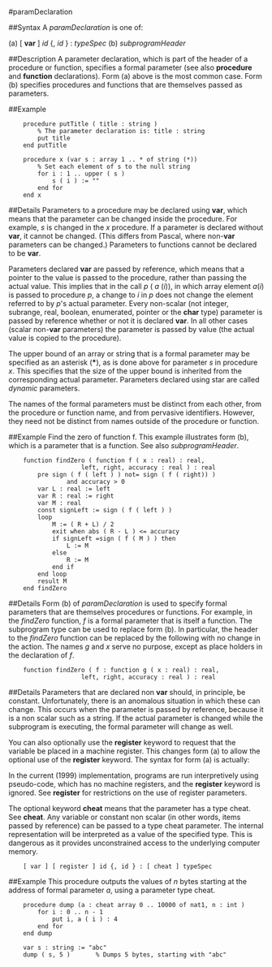
#paramDeclaration

##Syntax
A _paramDeclaration_ is one of:


(a) [ **var** ] _id_ {, _id_ } : _typeSpec_
(b) _subprogramHeader_



##Description
A parameter declaration, which is part of the header of a procedure or function, specifies a formal parameter (see also **procedure** and **function** declarations). Form (a) above is the most common case. Form (b) specifies procedures and functions that are themselves passed as parameters.


##Example


        procedure putTitle ( title : string )
            % The parameter declaration is: title : string
            put title
        end putTitle
        
        procedure x (var s : array 1 .. * of string (*))
            % Set each element of s to the null string
            for i : 1 .. upper ( s )
                s ( i ) := ""
            end for
        end x
##Details
Parameters to a procedure may be declared using **var**, which means that the parameter can be changed inside the procedure. For example, _s_ is changed in the _x_ procedure. If a parameter is declared without **var**, it cannot be changed. (This differs from Pascal, where non-**var** parameters can be changed.)  Parameters to functions cannot be declared to be **var**.

Parameters declared **var** are passed by reference, which means that a pointer to the value is passed to the procedure, rather than passing the actual value. This implies that in the call _p_ ( _a_ (_i_)), in which array element _a_(_i_) is passed to procedure _p_, a change to _i_ in _p_ does not change the element referred to by _p_'s actual parameter. Every non-scalar (not integer, subrange, real, boolean, enumerated, pointer or the **char** type) parameter is passed by reference whether or not it is declared **var**. In all other cases (scalar non-**var** parameters) the parameter is passed by value (the actual value is copied to the procedure).

The upper bound of an array or string that is a formal parameter may be specified as an asterisk (__*__), as is done above for parameter _s_ in procedure _x_. This specifies that  the size of the upper bound is inherited from the corresponding actual parameter. Parameters declared using star are called _dynamic_ parameters.

The names of the formal parameters must be distinct from each other, from the procedure or function name, and from pervasive identifiers. However, they need not be distinct from names outside of the procedure or function.


##Example
Find the zero of function f. This example illustrates form (b), which is a parameter that is a function. See also _subprogramHeader_.

        function findZero ( function f ( x : real) : real,
                        left, right, accuracy : real ) : real
            pre sign ( f ( left ) ) not= sign ( f ( right)) )
                    and accuracy > 0
            var L : real := left
            var R : real := right
            var M : real
            const signLeft := sign ( f ( left ) )
            loop
                M := ( R + L) / 2
                exit when abs ( R - L ) <= accuracy
                if signLeft =sign ( f ( M ) ) then
                    L := M
                else
                    R := M
                end if
            end loop
            result M
        end findZero
##Details
Form (b) of _paramDeclaration_ is used to specify formal parameters that are themselves procedures or functions. For example, in the _findZero_ function, _f_ is a formal parameter that is itself a function. The subprogram type can be used to replace form (b). In particular, the header to the _findZero_ function can be replaced by the following with no change in the action. The names _g_ and _x_ serve no purpose, except as place holders in the declaration of _f_.

        function findZero ( f : function g ( x : real) : real,
                        left, right, accuracy : real ) : real
##Details
Parameters that are declared non **var** should, in principle, be constant. Unfortunately, there is an anomalous situation in which these can change. This occurs when the parameter is passed by reference, because it is a non scalar such as a string. If the actual parameter is changed while the subprogram is executing, the formal parameter will change as well.

You can also optionally use the **register** keyword to request that the variable be placed in a machine register. This changes form (a) to allow the optional use of the **register** keyword. The syntax for form (a) is actually:

In the current (1999) implementation, programs are run interpretively using pseudo-code, which has no machine registers, and the **register** keyword is ignored. See **register** for restrictions on the use of register parameters.

The optional keyword **cheat** means that the parameter has a type cheat. See **cheat**. Any variable or constant non scalar (in other words, items passed by reference) can be passed to a type cheat parameter. The internal representation will be interpreted as a value of the specified type. This is dangerous as it provides unconstrained access to the underlying computer memory.

        [ var ] [ register ] id {, id } : [ cheat ] typeSpec
##Example
This procedure outputs the values of _n_ bytes starting at the address of formal parameter _a_, using a parameter type cheat.

        procedure dump (a : cheat array 0 .. 10000 of nat1, n : int )
            for i : 0 .. n - 1
                put i, a ( i ) : 4
            end for
        end dump
        
        var s : string := "abc"
        dump ( s, 5 )       % Dumps 5 bytes, starting with "abc"
